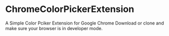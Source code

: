 # ChromeColorPickerExtension
A Simple Color Pciker Extension for Google Chrome
Download or clone and make sure your browser is in developer mode.
